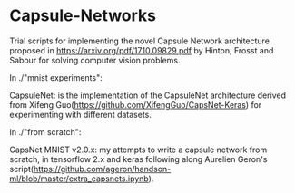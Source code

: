 # Capsule-Networks
Trial scripts for implementing the novel Capsule Network architecture proposed in https://arxiv.org/pdf/1710.09829.pdf by Hinton, Frosst and Sabour for solving computer vision problems.

In ./"mnist experiments":

CapsuleNet: is the implementation of the CapsuleNet architecture derived from Xifeng Guo(https://github.com/XifengGuo/CapsNet-Keras) for experimenting with different datasets.

In ./"from scratch":

CapsNet MNIST v2.0.x: my attempts to write a capsule network from scratch, in tensorflow 2.x and keras following along Aurelien Geron's script(https://github.com/ageron/handson-ml/blob/master/extra_capsnets.ipynb).

